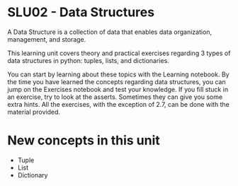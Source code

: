 # SLU02 - Data Structures

A Data Structure is a collection of data that enables data organization, management, and storage. 

This learning unit covers theory and practical exercises regarding 3 types of data structures in python: tuples, lists, and dictionaries.    

You can start by learning about these topics with the Learning notebook.
By the time you have learned the concepts regarding data structures, you can jump on the Exercises notebook and test your knowledge. If you fill stuck in an exercise, try to look at the asserts. Sometimes they can give you some extra hints. All the exercises, with the exception of 2.7, can be done with the material provided.    

# New concepts in this unit   

- Tuple
- List
- Dictionary

